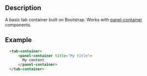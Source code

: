 <!--

@module {can.Component} components/tab-container <tab-container />
@parent geocola.components

-->

## Description

A basic tab container built on Bootstrap. Works with [panel-container](./panel-container.html) components.

## Example

```html
  <tab-container>
      <panel-container title="My title">
        My content
      </panel-container>
  </tab-container>
```
